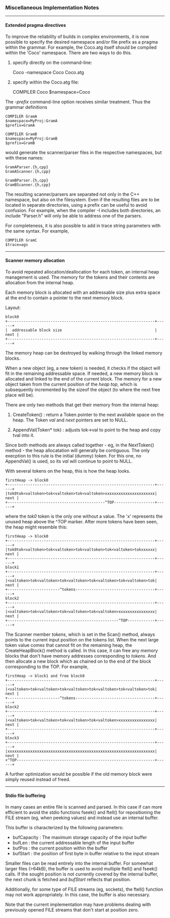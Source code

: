 ### Miscellaneous Implementation Notes

---------------

#### Extended pragma directives

To improve the reliability of builds in complex environments, it is
now possible to specify the desired namespace and/or file prefix as a
pragma within the grammar. For example, the Coco.atg itself should be
compiled within the 'Coco' namespace. There are two ways to do this.

1. specify directly on the command-line:

    Coco -namespace Coco Coco.atg

2. specify within the Coco.atg file:

    COMPILER Coco
    $namespace=Coco


The *-prefix* command-line option receives similar treatment.
Thus the grammar definitions

    COMPILER GramA
    $namespace=MyProj:GramA
    $prefix=GramA

    COMPILER GramB
    $namespace=MyProj:GramB
    $prefix=GramB


would generate the scanner/parser files in the respective namespaces,
but with these names:

    GramAParser.{h,cpp}
    GramAScanner.{h,cpp}

    GramBParser.{h,cpp}
    GramBScanner.{h,cpp}


The resulting scanner/parsers are separated not only in the C++
namespace, but also on the filesystem. Even if the resulting files are
to be located in separate directories, using a prefix can be useful to
avoid confusion. For example, when the compiler -I includes both
directories, an include "Parser.h" will only be able to address one of
the parsers.


For completeness, it is also possible to add in trace string parameters
with the same syntax. For example,

    COMPILER GramC
    $trace=ags



---------------

#### Scanner memory allocation

To avoid repeated allocation/deallocation for each token, an internal
heap management is used. The memory for the tokens and their contents
are allocation from the internal heap.

Each memory block is allocated with an addressable size plus extra space
at the end to contain a pointer to the next memory block.

Layout:

    block0
    +-----------------------------------------------------------------+------+
    |  addressable block size                                         | next |
    +-----------------------------------------------------------------+------+

The memory heap can be destroyed by walking through the linked memory
blocks.

When a new object (eg, a new token) is needed, it checks if the object
will fit in the remaining addressable space. If needed, a new memory
block is allocated and linked to the end of the current block. The
memory for a new object taken from the current position of the *heap
top*, which is subsequently incremented by the sizeof the object (to
where the next free place will be).


There are only two methods that get their memory from the internal heap:

1. CreateToken() : return a Token pointer to the next available space
   on the heap. The Token *val* and *next* pointers are set to NULL.

2. AppendVal(Token* tok) : adjusts tok->val to point to the heap and
   copy tval into it.


Since both methods are always called together - eg, in the NextToken()
method - the heap allocatation will generally be contiguous. The only
execption to this rule is the initial (dummy) token. For this one, no
AppendVal() is used, so its *val* will continue to point to NULL.

With several tokens on the heap, this is how the heap looks.

    firstHeap -> block0
    +-----------------------------------------------------------------+------+
    |tok0tok<valtoken>tok<valtoken>tok<valtoken>xxxxxxxxxxxxxxxxxxxxxx| next |
    +-------------------------------------------^TOP------------------+------+

where the *tok0* token is the only one without a value. The 'x' represents
the unused heap above the ^TOP marker. After more tokens have been seen, the
heap might resemble this:

    firstHeap -> block0
    +-----------------------------------------------------------------+------+
    |tok0tok<valtoken>tok<valtoken>tok<valtoken>tok<valtoken>tokxxxxxx| next |
    +-----------------------------------------------------------------+------+
    block1
    +-----------------------------------------------------------------+------+
    |<valtoken>tok<valtoken>tok<valtoken>tok<valtoken>tok<valtoken>tok| next |
    +-----------------------^tokens-----------------------------------+------+
    block2
    +-----------------------------------------------------------------+------+
    |<valtoken>tok<valtoken>tok<valtoken>tok<valtoken>xxxxxxxxxxxxxxxx| next |
    +-------------------------------------------------^TOP------------+------+

The Scanner member *tokens*, which is set in the Scan() method, always points
to the current input position on the tokens list. When the next large token
value comes that cannot fit on the remaining heap, the CreateHeapBlock()
method is called. In this case, it can free any memory blocks that don't have
memory addresses corresponding to *tokens*. And then allocate a new block
which as chained on to the end of the block corresponding to the TOP.
For example,

    firstHeap -> block1 and free block0
    +-----------------------------------------------------------------+------+
    |<valtoken>tok<valtoken>tok<valtoken>tok<valtoken>tok<valtoken>tok| next |
    +-----------------------^tokens-----------------------------------+------+
    block2
    +-----------------------------------------------------------------+------+
    |<valtoken>tok<valtoken>tok<valtoken>tok<valtoken>xxxxxxxxxxxxxxxx| next |
    +-----------------------------------------------------------------+------+
    block3
    +-----------------------------------------------------------------+------+
    |xxxxxxxxxxxxxxxxxxxxxxxxxxxxxxxxxxxxxxxxxxxxxxxxxxxxxxxxxxxxxxxxx| next |
    +^TOP-------------------------------------------------------------+------+


A further optimization would be possible if the old memory block were simply
reused instead of freed.

---------------

#### Stdio file buffering

In many cases an entire file is scanned and parsed. In this case if
can more efficient to avoid the stdio functions fseek() and ftell()
for repositioning the FILE stream (eg, when peeking values) and instead use
an internal buffer.

This buffer is characterized by the following parameters:

- bufCapacity : The maximum storage capacity of the input buffer
- bufLen : the current addressable length of the input buffer
- bufPos : the current position within the buffer
- bufStart : the position of first byte in buffer relative to the input stream

Smaller files can be read entirely into the internal buffer. For
somewhat larger files (>64kB), the buffer is used to avoid multiple
ftell() and fseek() calls. If the sought position is not currently
covered by the internal buffer, the next chunk is fetched and
*bufStart* reflects that position.

Additionally, for some type of FILE streams (eg, sockets), the ftell()
function may not work appropriately. In this case, the buffer is also
necessary.

Note that the current implementation may have problems dealing with
previously opened FILE streams that don't start at position zero.

